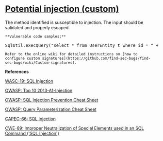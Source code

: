 # [Potential injection (custom)](https://find-sec-bugs.github.io/bugs.htm#CUSTOM_INJECTION)

The method identified is susceptible to injection. The input should be validated and properly escaped.

    **Vulnerable code samples:**  

<pre>SqlUtil.execQuery("select * from UserEntity t where id = " + parameterInput);</pre>

    Refer to the online wiki for detailed instructions on [how to configure custom signatures](https://github.com/find-sec-bugs/find-sec-bugs/wiki/Custom-signatures).

**References**  

[WASC-19: SQL Injection](http://projects.webappsec.org/w/page/13246963/SQL%20Injection)  

[OWASP: Top 10 2013-A1-Injection](https://www.owasp.org/index.php/Top_10_2013-A1-Injection)  

[OWASP: SQL Injection Prevention Cheat Sheet](https://www.owasp.org/index.php/SQL_Injection_Prevention_Cheat_Sheet)  

[OWASP: Query Parameterization Cheat Sheet](https://www.owasp.org/index.php/Query_Parameterization_Cheat_Sheet)  

[CAPEC-66: SQL Injection](https://capec.mitre.org/data/definitions/66.html)  

[CWE-89: Improper Neutralization of Special Elements used in an SQL Command ('SQL Injection')](https://cwe.mitre.org/data/definitions/89.html)